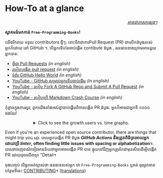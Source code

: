 # How-To at a glance

<div align="right" markdown="1">

*[អានជាភាសាផ្សេងៗ](README.md#translations)*

</div>

**ស្វាគមន៍មកកាន់ `Free-Programming-Books`!**

យើងរីករាយ ទទូល contributors ថ្មីៗ; ទោះបីវាជាការPull Request (PR) ជាលើកដំបូងរបស់អ្នកក៏ដោយ នៅ GitHub ។. បើអ្នកទើបតែចាប់ផ្តើម contibute ដំបូង , ធនធានខាងក្រោមអាចជួយអ្នកបាន:

* [អ្វីជា Pull Requests](https://docs.github.com/en/pull-requests/collaborating-with-pull-requests/proposing-changes-to-your-work-with-pull-requests/about-pull-requests) *(in english)*
* [របៀបបង្កើត pull request](https://docs.github.com/en/pull-requests/collaborating-with-pull-requests/proposing-changes-to-your-work-with-pull-requests/creating-a-pull-request) *(in english)*
* [ទំព័រ GitHub Hello World](https://docs.github.com/en/get-started/quickstart/hello-world) *(in english)*
* [YouTube - GitHub សម្រាប់អ្នកទើបចាប់ផ្តើម](https://www.youtube.com/watch?v=0fKg7e37bQE) *(in english)*
* [YouTube - របៀប Fork A GitHub Repo and Submit A Pull Request](https://www.youtube.com/watch?v=G1I3HF4YWEw) *(in english)*
* [YouTube - របៀបប្រើ Markdown Crash Course](https://www.youtube.com/watch?v=HUBNt18RFbo) *(in english)*


កុំខ្លាចក្នុងការសួរ; ពួកយើងទាំងអស់គ្នាចាប់ផ្តើមពីការបង្កើត PR ដំបូង. អ្នកក៏អាចជាអ្នកទី ១០០០ ផងដែរ!

<details align="center" markdown="1">
<summary>Click to see the growth users vs. time graphs.</summary>

[![EbookFoundation/free-programming-books's Contributor over time Graph](https://contributor-overtime-api.apiseven.com/contributors-svg?chart=contributorOverTime&repo=ebookfoundation/free-programming-books)](https://www.apiseven.com/en/contributor-graph?chart=contributorOverTime&repo=ebookfoundation/free-programming-books)

[![EbookFoundation/free-programming-books's Monthly Active Contributors graph](https://contributor-overtime-api.apiseven.com/contributors-svg?chart=contributorMonthlyActivity&repo=ebookfoundation/free-programming-books)](https://www.apiseven.com/en/contributor-graph?chart=contributorMonthlyActivity&repo=ebookfoundation/free-programming-books)

NOTE: Contribution spikes use to match with the [Hacktoberfest event](https://hacktoberfest.digitalocean.com) dates.

</details>

Even if you're an experienced open source contributor, there are things that might trip you up. ពេលអ្នកបង្កើត PR ដំបូង ***GitHub Actions* នឹងត្រួតពិនិត្រអោយអ្នកដោយប្រើ *linter*, often finding little issues with spacing or alphabetization**។. ពេលវាចេញពណ័ខៀវមានន័យថាអ្នកអាចបង្កើត PR បាន ផ្ទុយទៅវិញអ្នកត្រូវកែជាមុនសិនដើម្បីបង្កើត PR ដោយចុចលើពាក្រ "Detail។

ចុងបញ្ចប់ បើអ្នកអត់ច្បាស់ថា ធនធានរបស់អ្នក ជា `Free-Programming-Books` ឬអត់ ចូរអ្នកអានបន្ថែមទីនេះ [CONTRIBUTING](CONTRIBUTING.md)។ ([translations](README.md#translations))
